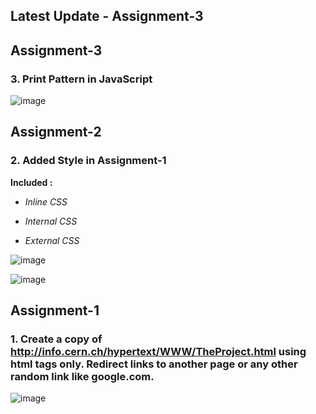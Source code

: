 ## Latest Update - Assignment-3


## Assignment-3
### 3. Print Pattern in JavaScript


![image](https://user-images.githubusercontent.com/95628601/216774568-fc4a80fc-19a4-47bb-b779-f02f12cd61bd.png)




## Assignment-2
### 2. Added Style in Assignment-1

**Included :**

* *Inline CSS*

* *Internal CSS*

* *External CSS*



![image](https://user-images.githubusercontent.com/95628601/213448145-bfee8fa3-7bcb-430f-98de-43c9a834d90c.png)

![image](https://user-images.githubusercontent.com/95628601/213448203-ee273f47-484d-4d56-ab8d-a3271d3cad22.png)




## Assignment-1

### 1. Create a copy of http://info.cern.ch/hypertext/WWW/TheProject.html using html tags only. Redirect links to another page or any other random link like google.com.



![image](https://user-images.githubusercontent.com/95628601/216774676-3bd0a2ee-eb19-4a23-9c12-481c5e7ca2ad.png)
